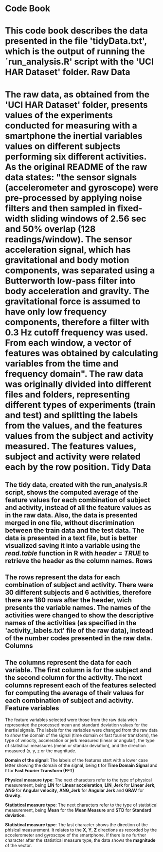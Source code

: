 **Code Book**
=======
This code book describes the data presented in the file 'tidyData.txt', which is the output of running the ´run_analysis.R' script with the 'UCI HAR Dataset' folder.
Raw Data
========
The raw data, as obtained from the 'UCI HAR Dataset' folder, presents values of the experiments conducted for measuring with a smartphone the inertial variables values on different subjects performing six different activities. As the original README of the raw data states: "the sensor signals (accelerometer and gyroscope) were pre-processed by applying noise filters and then sampled in fixed-width sliding windows of 2.56 sec and 50% overlap (128 readings/window). The sensor acceleration signal, which has gravitational and body motion components, was separated using a Butterworth low-pass filter into body acceleration and gravity. The gravitational force is assumed to have only low frequency components, therefore a filter with 0.3 Hz cutoff frequency was used. From each window, a vector of features was obtained by calculating variables from the time and frequency domain".
The raw data was originally divided into different files and folders, representing different types of experiments (train and test) and splitting the labels from the values, and the features values from the subject and activity measured. The features values, subject and activity were related each by the row position.
Tidy Data
=======
The tidy data, created with the run_analysis.R script, shows the computed average of the feature values for each combination of subject and activity, instead of all the feature values as in the raw data. Also, the data is presented merged in one file, without discrimination between the train data and the test data. The data is presented in a text file, but is better visualized saving it into a variable using the *read.table* function in R with *header = TRUE* to retrieve the header as the column names.
Rows
--------
The rows represent the data for each combination of subject and activity. There were 30 different subjects and 6 activities, therefore there are 180 rows after the header, wich presents the variable names. The names of the activities were changed to show the descriptive names of the activities (as specified in the 'activity_labels.txt' file of the raw data), instead of the number codes presented in the raw data.
Columns
---------
The columns represent the data for each variable. The first column is for the subject and the second column for the activity. The next columns represent each of the features selected for computing the average of their values for each combination of subject and activity.
Feature variables
----------
The feature variables selected were those from the raw data wich represented the processed mean and standard deviation values for the inertial signals. The labels for the variables were changed from the raw data to show the domain of the signal (time domain or fast fourier transform), the type of velocity, acceleration or jerk measured (linear or angular), the type of statistical meassures (mean or standar deviation), and the direction measured (x, y, z or the magnitude.

**Domain of the signal**:
The labels of the features start with a lower case letter showing the domain of the signal, being **t** for **Time Domain Signal** and **f** for **Fast Fourier Transform (FFT)**

**Physical measure type**:
The next characters refer to the type of physical measurement, being **LIN** for **Linear acceleration**, **LIN_Jerk** for **Linear Jerk**, **ANG** for **Angular velocity**, **ANG_Jerk** for **Angular Jerk** and **GRAV** for **Gravity**.

**Statistical measure type**:
The next characters refer to the type of statistical measurement, being **Mean** for the **Mean Measure** and **STD** for **Standard deviation**.

**Statistical measure type**:
The last character shows the direction of the phisical measurement. It relates to the **X**, **Y**, **Z** directions as recorded by the accelerometer and gyroscope of the smartphone. If there is no further character after the statistical measure type, the data shows the **magnitude** of the vector.

